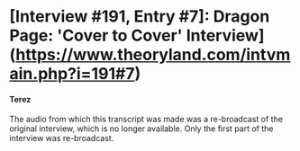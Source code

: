 # [Interview #191, Entry #7]: Dragon Page: 'Cover to Cover' Interview](https://www.theoryland.com/intvmain.php?i=191#7)

#### Terez

The audio from which this transcript was made was a re-broadcast of the original interview, which is no longer available. Only the first part of the interview was re-broadcast.

